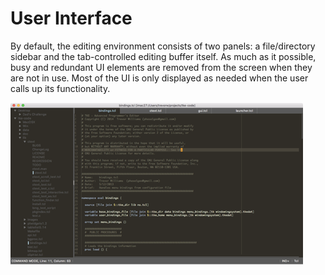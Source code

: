 # User Interface

By default, the editing environment consists of two panels: a file/directory sidebar and the tab-controlled editing buffer itself.  As much as it possible, busy and redundant UI elements are removed from the screen when they are not in use.  Most of the UI is only displayed as needed when the user calls up its functionality.

![](assets/Application-Window.png "Representation of the Main Application Window")
